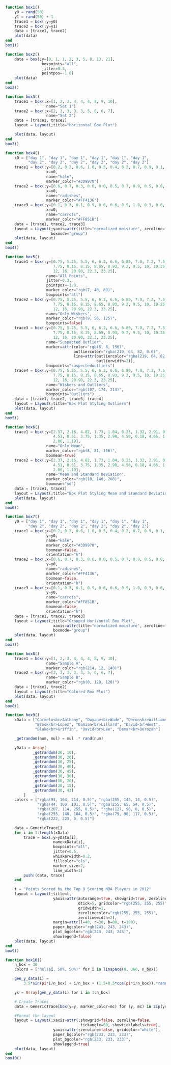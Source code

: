 ```julia
function box1()
    y0 = rand(50)
    y1 = rand(50) + 1
    trace1 = box(;y=y0)
    trace2 = box(;y=y1)
    data = [trace1, trace2]
    plot(data)
end
box1()
```


<div id="b9aa3500-81fa-404a-b0d9-194b406edb7a" class="plotly-graph-div"></div>

<script>
    window.PLOTLYENV=window.PLOTLYENV || {};
    window.PLOTLYENV.BASE_URL="https://plot.ly";
    Plotly.newPlot('b9aa3500-81fa-404a-b0d9-194b406edb7a', [{"y":[0.7420220125771289,0.2507845891607454,0.6828133425125797,0.555305476646057,0.3859833553062304,0.919713654053322,0.05864228014006567,0.5417177146660368,0.3036260442904961,0.24659231542189586,0.1298497215895016,0.9318671919727544,0.50254738017173,0.43355236473120473,0.5073382319935495,0.7343413398532574,0.3637452573374773,0.8619589834859809,0.5718320108553663,0.5061918715613505,0.639170630209789,0.8299260452417614,0.4960335188363043,0.4308717588639941,0.3953652154142746,0.06277540709219709,0.5917668375874487,0.40949742650328824,0.5023420113618702,0.23274490797103664,0.935274568166222,0.4062296898242064,0.9414446148893434,0.22236263540406997,0.8372577261025458,0.6626607037883423,0.6367871746010498,0.6200091106251793,0.6700201811648352,0.7012975099440439,0.19977328944420059,0.09453739825716556,0.562878983983828,0.6514073175359016,0.05509035462834522,0.47911108788428125,0.2984735873484119,0.27712370162000965,0.5797367131037374,0.10761956151269247],"type":"box"},{"y":[1.6164437162279732,1.6638158082131556,1.997603728450241,1.4039653463010233,1.5800220119945307,1.3379147946239562,1.6329402672406879,1.8816458071822415,1.1354508432366124,1.0393540941336226,1.851383371821786,1.0210174821409002,1.6535537959754398,1.0874275778127231,1.8840618678301166,1.9599188269558248,1.4706422744138037,1.6147604425364706,1.4575434491414634,1.4275067558214212,1.5859233118956737,1.1733259855063054,1.2096320774017082,1.0043834919410273,1.5934357076895709,1.841736072638698,1.0251580004692809,1.408316852352531,1.1195193551424851,1.633314774094598,1.410022360927082,1.8346839591949984,1.0153863660441322,1.443044224896732,1.9666544358428368,1.7614720164247684,1.7421630127147703,1.6174286647477254,1.7931037857112486,1.3964435710955372,1.368721797791103,1.319026344131302,1.0086464012741445,1.0300862723737672,1.665996148581976,1.6648162102139685,1.276026763357519,1.3954543527740595,1.8439043205101688,1.5108349473333043],"type":"box"}],
               {"margin":{"r":0,"l":0,"b":0,"t":0}}, {showLink: false});

 </script>



```julia
function box2()
    data = box(;y=[0, 1, 1, 2, 3, 5, 8, 13, 21],
                boxpoints="all",
                jitter=0.3,
                pointpos=-1.8)
    plot(data)
end
box2()
```


<div id="208bb01c-b3ff-437b-ac5d-2a165404e7c3" class="plotly-graph-div"></div>

<script>
    window.PLOTLYENV=window.PLOTLYENV || {};
    window.PLOTLYENV.BASE_URL="https://plot.ly";
    Plotly.newPlot('208bb01c-b3ff-437b-ac5d-2a165404e7c3', [{"y":[0,1,1,2,3,5,8,13,21],"type":"box","jitter":0.3,"pointpos":-1.8,"boxpoints":"all"}],
               {"margin":{"r":0,"l":0,"b":0,"t":0}}, {showLink: false});

 </script>



```julia
function box3()
    trace1 = box(;x=[1, 2, 3, 4, 4, 4, 8, 9, 10],
                  name="Set 1")
    trace2 = box(;x=[2, 3, 3, 3, 3, 5, 6, 6, 7],
                  name="Set 2")
    data = [trace1, trace2]
    layout = Layout(;title="Horizontal Box Plot")

    plot(data, layout)
end
box3()
```


<div id="3a68fb2c-a71b-4a50-a5cd-488ff55c8de7" class="plotly-graph-div"></div>

<script>
    window.PLOTLYENV=window.PLOTLYENV || {};
    window.PLOTLYENV.BASE_URL="https://plot.ly";
    Plotly.newPlot('3a68fb2c-a71b-4a50-a5cd-488ff55c8de7', [{"name":"Set 1","type":"box","x":[1,2,3,4,4,4,8,9,10]},{"name":"Set 2","type":"box","x":[2,3,3,3,3,5,6,6,7]}],
               {"title":"Horizontal Box Plot","margin":{"r":0,"l":0,"b":0,"t":0}}, {showLink: false});

 </script>



```julia
function box4()
    x0 = ["day 1", "day 1", "day 1", "day 1", "day 1", "day 1",
          "day 2", "day 2", "day 2", "day 2", "day 2", "day 2"]
    trace1 = box(;y=[0.2, 0.2, 0.6, 1.0, 0.5, 0.4, 0.2, 0.7, 0.9, 0.1, 0.5, 0.3],
                  x=x0,
                  name="kale",
                  marker_color="#3D9970")
    trace2 = box(;y=[0.6, 0.7, 0.3, 0.6, 0.0, 0.5, 0.7, 0.9, 0.5, 0.8, 0.7, 0.2],
                  x=x0,
                  name="radishes",
                  marker_color="#FF4136")
    trace3 = box(;y=[0.1, 0.3, 0.1, 0.9, 0.6, 0.6, 0.9, 1.0, 0.3, 0.6, 0.8, 0.5],
                  x=x0,
                  name="carrots",
                  marker_color="#FF851B")
    data = [trace1, trace2, trace3]
    layout = Layout(;yaxis=attr(title="normalized moisture", zeroline=false),
                    boxmode="group")
    plot(data, layout)
end
box4()
```


<div id="5c0e5aee-b71b-4025-a60e-96f8524bdb0e" class="plotly-graph-div"></div>

<script>
    window.PLOTLYENV=window.PLOTLYENV || {};
    window.PLOTLYENV.BASE_URL="https://plot.ly";
    Plotly.newPlot('5c0e5aee-b71b-4025-a60e-96f8524bdb0e', [{"y":[0.2,0.2,0.6,1.0,0.5,0.4,0.2,0.7,0.9,0.1,0.5,0.3],"name":"kale","type":"box","x":["day 1","day 1","day 1","day 1","day 1","day 1","day 2","day 2","day 2","day 2","day 2","day 2"],"marker":{"color":"#3D9970"}},{"y":[0.6,0.7,0.3,0.6,0.0,0.5,0.7,0.9,0.5,0.8,0.7,0.2],"name":"radishes","type":"box","x":["day 1","day 1","day 1","day 1","day 1","day 1","day 2","day 2","day 2","day 2","day 2","day 2"],"marker":{"color":"#FF4136"}},{"y":[0.1,0.3,0.1,0.9,0.6,0.6,0.9,1.0,0.3,0.6,0.8,0.5],"name":"carrots","type":"box","x":["day 1","day 1","day 1","day 1","day 1","day 1","day 2","day 2","day 2","day 2","day 2","day 2"],"marker":{"color":"#FF851B"}}],
               {"yaxis":{"title":"normalized moisture","zeroline":false},"margin":{"r":0,"l":0,"b":0,"t":0},"boxmode":"group"}, {showLink: false});

 </script>



```julia
function box5()
    trace1 = box(;y=[0.75, 5.25, 5.5, 6, 6.2, 6.6, 6.80, 7.0, 7.2, 7.5, 7.5,
                     7.75, 8.15, 8.15, 8.65, 8.93, 9.2, 9.5, 10, 10.25, 11.5,
                     12, 16, 20.90, 22.3, 23.25],
                  name="All Points",
                  jitter=0.3,
                  pointpos=-1.8,
                  marker_color="rgb(7, 40, 89)",
                  boxpoints="all")
    trace2 = box(;y=[0.75, 5.25, 5.5, 6, 6.2, 6.6, 6.80, 7.0, 7.2, 7.5, 7.5,
                     7.75, 8.15, 8.15, 8.65, 8.93, 9.2, 9.5, 10, 10.25, 11.5,
                     12, 16, 20.90, 22.3, 23.25],
                  name="Only Wiskers",
                  marker_color="rgb(9, 56, 125)",
                  boxpoints=false)
    trace3 = box(;y=[0.75, 5.25, 5.5, 6, 6.2, 6.6, 6.80, 7.0, 7.2, 7.5, 7.5,
                     7.75, 8.15, 8.15, 8.65, 8.93, 9.2, 9.5, 10, 10.25, 11.5,
                     12, 16, 20.90, 22.3, 23.25],
                  name="Suspected Outlier",
                  marker=attr(color="rgb(8, 8, 156)",
                              outliercolor="rgba(219, 64, 82, 0.6)",
                              line=attr(outliercolor="rgba(219, 64, 82, 1.0)",
                                        outlierwidth=2)),
                  boxpoints="suspectedoutliers")
    trace4 = box(;y=[0.75, 5.25, 5.5, 6, 6.2, 6.6, 6.80, 7.0, 7.2, 7.5, 7.5,
                     7.75, 8.15, 8.15, 8.65, 8.93, 9.2, 9.5, 10, 10.25, 11.5,
                     12, 16, 20.90, 22.3, 23.25],
                  name="Wiskers and Outliers",
                  marker_color="rgb(107, 174, 214)",
                  boxpoints="Outliers")
    data = [trace1, trace2, trace3, trace4]
    layout = Layout(;title="Box Plot Styling Outliers")
    plot(data, layout)
end
box5()
```


<div id="e52c0779-6006-4449-bb62-0c35f28e31bc" class="plotly-graph-div"></div>

<script>
    window.PLOTLYENV=window.PLOTLYENV || {};
    window.PLOTLYENV.BASE_URL="https://plot.ly";
    Plotly.newPlot('e52c0779-6006-4449-bb62-0c35f28e31bc', [{"y":[0.75,5.25,5.5,6.0,6.2,6.6,6.8,7.0,7.2,7.5,7.5,7.75,8.15,8.15,8.65,8.93,9.2,9.5,10.0,10.25,11.5,12.0,16.0,20.9,22.3,23.25],"name":"All Points","type":"box","jitter":0.3,"pointpos":-1.8,"boxpoints":"all","marker":{"color":"rgb(7, 40, 89)"}},{"y":[0.75,5.25,5.5,6.0,6.2,6.6,6.8,7.0,7.2,7.5,7.5,7.75,8.15,8.15,8.65,8.93,9.2,9.5,10.0,10.25,11.5,12.0,16.0,20.9,22.3,23.25],"name":"Only Wiskers","type":"box","boxpoints":false,"marker":{"color":"rgb(9, 56, 125)"}},{"y":[0.75,5.25,5.5,6.0,6.2,6.6,6.8,7.0,7.2,7.5,7.5,7.75,8.15,8.15,8.65,8.93,9.2,9.5,10.0,10.25,11.5,12.0,16.0,20.9,22.3,23.25],"name":"Suspected Outlier","type":"box","boxpoints":"suspectedoutliers","marker":{"line":{"outliercolor":"rgba(219, 64, 82, 1.0)","outlierwidth":2},"outliercolor":"rgba(219, 64, 82, 0.6)","color":"rgb(8, 8, 156)"}},{"y":[0.75,5.25,5.5,6.0,6.2,6.6,6.8,7.0,7.2,7.5,7.5,7.75,8.15,8.15,8.65,8.93,9.2,9.5,10.0,10.25,11.5,12.0,16.0,20.9,22.3,23.25],"name":"Wiskers and Outliers","type":"box","boxpoints":"Outliers","marker":{"color":"rgb(107, 174, 214)"}}],
               {"title":"Box Plot Styling Outliers","margin":{"r":0,"l":0,"b":0,"t":0}}, {showLink: false});

 </script>



```julia
function box6()
    trace1 = box(;y=[2.37, 2.16, 4.82, 1.73, 1.04, 0.23, 1.32, 2.91, 0.11,
                     4.51, 0.51, 3.75, 1.35, 2.98, 4.50, 0.18, 4.66, 1.30,
                     2.06, 1.19],
                  name="Only Mean",
                  marker_color="rgb(8, 81, 156)",
                  boxmean=true)
    trace2 = box(;y=[2.37, 2.16, 4.82, 1.73, 1.04, 0.23, 1.32, 2.91, 0.11,
                     4.51, 0.51, 3.75, 1.35, 2.98, 4.50, 0.18, 4.66, 1.30,
                     2.06, 1.19],
                  name="Mean and Standard Deviation",
                  marker_color="rgb(10, 140, 208)",
                  boxmean="sd")
    data = [trace1, trace2]
    layout = Layout(;title="Box Plot Styling Mean and Standard Deviation")
    plot(data, layout)
end
box6()
```


<div id="ce1f117f-5d42-44d1-8cbe-b90bf089d1ed" class="plotly-graph-div"></div>

<script>
    window.PLOTLYENV=window.PLOTLYENV || {};
    window.PLOTLYENV.BASE_URL="https://plot.ly";
    Plotly.newPlot('ce1f117f-5d42-44d1-8cbe-b90bf089d1ed', [{"y":[2.37,2.16,4.82,1.73,1.04,0.23,1.32,2.91,0.11,4.51,0.51,3.75,1.35,2.98,4.5,0.18,4.66,1.3,2.06,1.19],"name":"Only Mean","type":"box","marker":{"color":"rgb(8, 81, 156)"},"boxmean":true},{"y":[2.37,2.16,4.82,1.73,1.04,0.23,1.32,2.91,0.11,4.51,0.51,3.75,1.35,2.98,4.5,0.18,4.66,1.3,2.06,1.19],"name":"Mean and Standard Deviation","type":"box","marker":{"color":"rgb(10, 140, 208)"},"boxmean":"sd"}],
               {"title":"Box Plot Styling Mean and Standard Deviation","margin":{"r":0,"l":0,"b":0,"t":0}}, {showLink: false});

 </script>



```julia
function box7()
    y0 = ["day 1", "day 1", "day 1", "day 1", "day 1", "day 1",
          "day 2", "day 2", "day 2", "day 2", "day 2", "day 2"]
    trace1 = box(;x=[0.2, 0.2, 0.6, 1.0, 0.5, 0.4, 0.2, 0.7, 0.9, 0.1, 0.5, 0.3],
                  y=y0,
                  name="kale",
                  marker_color="#3D9970",
                  boxmean=false,
                  orientation="h")
    trace2 = box(;x=[0.6, 0.7, 0.3, 0.6, 0.0, 0.5, 0.7, 0.9, 0.5, 0.8, 0.7, 0.2],
                  y=y0,
                  name="radishes",
                  marker_color="#FF4136",
                  boxmean=false,
                  orientation="h")
    trace3 = box(;x=[0.1, 0.3, 0.1, 0.9, 0.6, 0.6, 0.9, 1.0, 0.3, 0.6, 0.8, 0.5],
                  y=y0,
                  name="carrots",
                  marker_color="#FF851B",
                  boxmean=false,
                  orientation="h")
    data = [trace1, trace2, trace3]
    layout = Layout(;title="Grouped Horizontal Box Plot",
                     xaxis=attr(title="normalized moisture", zeroline=false),
                     boxmode="group")
    plot(data, layout)
end
box7()
```


<div id="d0c21d4d-9aad-49d9-b6dd-08bea6c74eaf" class="plotly-graph-div"></div>

<script>
    window.PLOTLYENV=window.PLOTLYENV || {};
    window.PLOTLYENV.BASE_URL="https://plot.ly";
    Plotly.newPlot('d0c21d4d-9aad-49d9-b6dd-08bea6c74eaf', [{"y":["day 1","day 1","day 1","day 1","day 1","day 1","day 2","day 2","day 2","day 2","day 2","day 2"],"name":"kale","type":"box","orientation":"h","x":[0.2,0.2,0.6,1.0,0.5,0.4,0.2,0.7,0.9,0.1,0.5,0.3],"marker":{"color":"#3D9970"},"boxmean":false},{"y":["day 1","day 1","day 1","day 1","day 1","day 1","day 2","day 2","day 2","day 2","day 2","day 2"],"name":"radishes","type":"box","orientation":"h","x":[0.6,0.7,0.3,0.6,0.0,0.5,0.7,0.9,0.5,0.8,0.7,0.2],"marker":{"color":"#FF4136"},"boxmean":false},{"y":["day 1","day 1","day 1","day 1","day 1","day 1","day 2","day 2","day 2","day 2","day 2","day 2"],"name":"carrots","type":"box","orientation":"h","x":[0.1,0.3,0.1,0.9,0.6,0.6,0.9,1.0,0.3,0.6,0.8,0.5],"marker":{"color":"#FF851B"},"boxmean":false}],
               {"xaxis":{"title":"normalized moisture","zeroline":false},"title":"Grouped Horizontal Box Plot","margin":{"r":0,"l":0,"b":0,"t":0},"boxmode":"group"}, {showLink: false});

 </script>



```julia
function box8()
    trace1 = box(;y=[1, 2, 3, 4, 4, 4, 8, 9, 10],
                  name="Sample A",
                  marker_color="rgb(214, 12, 140)")
    trace2 = box(;y=[2, 3, 3, 3, 3, 5, 6, 6, 7],
                  name="Sample B",
                  marker_color="rgb(0, 128, 128)")
    data = [trace1, trace2]
    layout = Layout(;title="Colored Box Plot")
    plot(data, layout)
end
box8()
```


<div id="b5df07ee-11c0-4b31-9e3b-a781424d8547" class="plotly-graph-div"></div>

<script>
    window.PLOTLYENV=window.PLOTLYENV || {};
    window.PLOTLYENV.BASE_URL="https://plot.ly";
    Plotly.newPlot('b5df07ee-11c0-4b31-9e3b-a781424d8547', [{"y":[1,2,3,4,4,4,8,9,10],"name":"Sample A","type":"box","marker":{"color":"rgb(214, 12, 140)"}},{"y":[2,3,3,3,3,5,6,6,7],"name":"Sample B","type":"box","marker":{"color":"rgb(0, 128, 128)"}}],
               {"title":"Colored Box Plot","margin":{"r":0,"l":0,"b":0,"t":0}}, {showLink: false});

 </script>



```julia
function box9()
    xData = ["Carmelo<br>Anthony", "Dwyane<br>Wade", "Deron<br>Williams",
             "Brook<br>Lopez", "Damian<br>Lillard", "David<br>West",
             "Blake<br>Griffin", "David<br>Lee", "Demar<br>Derozan"]

    _getrandom(num, mul) = mul .* rand(num)

    yData = Array[
            _getrandom(30, 10),
            _getrandom(30, 20),
            _getrandom(30, 25),
            _getrandom(30, 40),
            _getrandom(30, 45),
            _getrandom(30, 30),
            _getrandom(30, 20),
            _getrandom(30, 15),
            _getrandom(30, 43)
        ]
    colors = ["rgba(93, 164, 214, 0.5)", "rgba(255, 144, 14, 0.5)",
              "rgba(44, 160, 101, 0.5)", "rgba(255, 65, 54, 0.5)",
              "rgba(207, 114, 255, 0.5)", "rgba(127, 96, 0, 0.5)",
              "rgba(255, 140, 184, 0.5)", "rgba(79, 90, 117, 0.5)",
              "rgba(222, 223, 0, 0.5)"]

    data = GenericTrace[]
    for i in 1:length(xData)
        trace = box(;y=yData[i],
                     name=xData[i],
                     boxpoints="all",
                     jitter=0.5,
                     whiskerwidth=0.2,
                     fillcolor="cls",
                     marker_size=2,
                     line_width=1)
        push!(data, trace)
    end

    t = "Points Scored by the Top 9 Scoring NBA Players in 2012"
    layout = Layout(;title=t,
                     yaxis=attr(autorange=true, showgrid=true, zeroline=true,
                                dtick=5, gridcolor="rgb(255, 255, 255)",
                                gridwidth=1,
                                zerolinecolor="rgb(255, 255, 255)",
                                zerolinewidth=2),
                     margin=attr(l=40, r=30, b=80, t=100),
                     paper_bgcolor="rgb(243, 243, 243)",
                     plot_bgcolor="rgb(243, 243, 243)",
                     showlegend=false)
    plot(data, layout)
end
box9()
```


<div id="3919de71-40e1-4988-be9b-0e2c7166c35d" class="plotly-graph-div"></div>

<script>
    window.PLOTLYENV=window.PLOTLYENV || {};
    window.PLOTLYENV.BASE_URL="https://plot.ly";
    Plotly.newPlot('3919de71-40e1-4988-be9b-0e2c7166c35d', [{"y":[9.036950321503067,3.1565970523316,4.233265488364739,5.756862407926042,8.338181641259517,0.25455000161622277,8.113167211587669,0.6106716985509686,9.79974831893328,6.162986856138768,9.265979056187534,7.85417155940735,6.849695833668146,2.954982133870623,8.061974573109246,7.358801667562018,7.0844098486464135,8.92557589236938,9.32409882296814,4.918379148236727,9.967738233406006,4.623233832816991,3.5530837938835935,3.5783955431770664,3.1476121441199245,3.2636368303250585,4.791398287381064,9.88154434687764,6.786261766536327,2.19014748585034],"name":"Carmelo<br>Anthony","type":"box","fillcolor":"cls","line":{"width":1},"jitter":0.5,"whiskerwidth":0.2,"boxpoints":"all","marker":{"size":2}},{"y":[17.066901714193477,0.2932571312787635,17.296711438878326,7.176944167683281,5.789311805074857,16.129654486472628,3.8491291763802282,17.636371211771483,8.746929785144637,5.094107137338666,2.429167948518871,3.796194830401838,8.594515766127948,6.825375565070213,9.14674672250888,0.5914182681637659,16.161064100661434,0.5751739297415881,0.6627398888014735,2.865542598254871,10.971016106042999,2.5081940624371324,13.523079432892953,2.0741449008183244,17.42577403899817,0.277922512532478,0.5752096789576999,18.32861641400802,13.814711664213121,11.222073909150744],"name":"Dwyane<br>Wade","type":"box","fillcolor":"cls","line":{"width":1},"jitter":0.5,"whiskerwidth":0.2,"boxpoints":"all","marker":{"size":2}},{"y":[8.505920263586203,22.743559078902376,13.838155156122001,15.893938480923348,16.00906039124733,21.550178725201235,4.544055842849187,7.668673540215071,18.855170802219483,3.400983109401773,1.3400747139281632,13.383907559623559,7.324522529808469,7.575373538989416,23.1907749274189,22.253770089476777,5.994406402643887,11.545021384619625,16.797557269326617,24.343278170245142,10.339347697790863,16.544568231038305,19.68065694000762,13.101150577771136,8.237913633516152,14.8651965021252,5.066569428027856,4.379388823340674,14.849173714125541,14.613054124168062],"name":"Deron<br>Williams","type":"box","fillcolor":"cls","line":{"width":1},"jitter":0.5,"whiskerwidth":0.2,"boxpoints":"all","marker":{"size":2}},{"y":[11.937933452308815,11.35148848019818,38.68011781500719,33.68894281081148,17.353403842643907,31.133105092708682,32.05915633170132,18.213880878933715,22.558715315951893,5.429355462264871,26.783503922178767,25.145037729849875,39.56441563401575,2.008648125228465,8.155125979913516,25.94889017114032,31.945484303515972,19.368024501041738,36.9633956476129,26.51079227598288,3.5454164798426646,10.181979023097103,13.041176741071778,39.01389138143266,26.97734056532365,14.05681470060716,18.259492184190513,10.893403250207214,8.90020357614218,13.495052573161654],"name":"Brook<br>Lopez","type":"box","fillcolor":"cls","line":{"width":1},"jitter":0.5,"whiskerwidth":0.2,"boxpoints":"all","marker":{"size":2}},{"y":[9.02855844710507,38.86258786649108,27.400596596955864,38.721792389316434,19.33123541769884,4.24167870280903,35.58776234232709,27.30390751924974,23.411648668478314,22.661912231695847,26.54882805263593,24.80508844429277,20.58846973013904,5.365472626536913,10.00372705878749,37.39343023707677,27.237449626045343,17.055208991815643,5.22167771227506,38.06454887043652,39.61210853518866,8.09614303385693,22.39526283165827,39.53046485324681,21.548563041753,31.713980016305293,12.772055558272172,35.8284774390346,32.81987713815507,28.016744091644256],"name":"Damian<br>Lillard","type":"box","fillcolor":"cls","line":{"width":1},"jitter":0.5,"whiskerwidth":0.2,"boxpoints":"all","marker":{"size":2}},{"y":[13.266300543697021,8.96120354262923,1.2043505122475007,23.46552744108572,29.210114487218192,20.755277678699972,19.291467979254122,0.5619708607729335,25.8540801615769,14.278937252641457,20.004358843731666,27.449116185148217,2.6420195494499077,17.359869056112032,21.84601482313243,19.29293593327187,24.112018296073625,0.017171540908123006,12.764846629195263,20.103941745989076,20.618032569891245,11.485033851941523,28.881728332110153,3.644048083068172,29.52656842076138,16.763179303849046,5.612471869162405,29.850562452139226,5.295575489293755,7.251733760799328],"name":"David<br>West","type":"box","fillcolor":"cls","line":{"width":1},"jitter":0.5,"whiskerwidth":0.2,"boxpoints":"all","marker":{"size":2}},{"y":[16.17745642554043,15.286903038785908,16.63830109974316,1.7970207421478879,0.31758198346902855,5.2119331591360885,14.222703629181797,10.1346465267578,13.528408930992448,12.054997679177696,13.617269633009435,17.889347068584215,18.876715603919077,9.875701747179622,16.83697536390529,15.064950463460827,6.839808674684842,1.2534801018316655,4.92936183202457,7.0233836658543325,7.326886476188266,17.742148649593418,9.610591963839173,10.363815510618299,17.516865688412704,18.33578930074998,0.11173051829465042,16.45358077664829,9.27442511155682,11.434540363322592],"name":"Blake<br>Griffin","type":"box","fillcolor":"cls","line":{"width":1},"jitter":0.5,"whiskerwidth":0.2,"boxpoints":"all","marker":{"size":2}},{"y":[13.199960875859297,0.5483078929119523,0.6825602777389117,1.0132465766435517,3.6292266224862466,11.075964737439177,8.61338344245591,1.8339838893814353,14.729672497385614,12.755926317297359,14.264201151618053,14.84722939429124,10.795439448397621,5.046126244763007,2.4787891030942975,5.646312305741931,10.471454893362095,4.563082903149386,14.499914377537952,14.17222070987107,3.9145411446845815,4.693427445312814,5.43967723586692,1.573078028089,2.2359341356690443,2.298890025752598,8.729045410133518,11.194855635607052,5.473430593857097,6.116953875100123],"name":"David<br>Lee","type":"box","fillcolor":"cls","line":{"width":1},"jitter":0.5,"whiskerwidth":0.2,"boxpoints":"all","marker":{"size":2}},{"y":[37.774194409582776,17.073489291900028,29.776758607214145,8.173558855797017,9.20719104483597,40.552741711734015,40.35605987722095,20.82088812488312,12.969455015796642,16.29839869575907,9.733693652548062,29.46103074202501,36.51018830669979,34.17286133325655,34.3936761122166,9.922377960222095,1.7950055820919562,12.579752437545915,3.3697824972285426,34.97996689908618,5.903918297731008,40.1511449050516,36.41003861261707,38.157012163234185,24.61017539786895,23.47820237786465,4.459100861523284,42.41138188735393,1.717420141751679,14.533339082554935],"name":"Demar<br>Derozan","type":"box","fillcolor":"cls","line":{"width":1},"jitter":0.5,"whiskerwidth":0.2,"boxpoints":"all","marker":{"size":2}}],
               {"yaxis":{"zerolinecolor":"rgb(255, 255, 255)","autorange":true,"zerolinewidth":2,"showgrid":true,"zeroline":true,"dtick":5,"gridcolor":"rgb(255, 255, 255)","gridwidth":1},"plot_bgcolor":"rgb(243, 243, 243)","showlegend":false,"paper_bgcolor":"rgb(243, 243, 243)","title":"Points Scored by the Top 9 Scoring NBA Players in 2012","margin":{"r":30,"l":40,"b":80,"t":100}}, {showLink: false});

 </script>



```julia
function box10()
    n_box = 30
    colors = ["hsl($i, 50%, 50%)" for i in linspace(0, 360, n_box)]

    gen_y_data(i) =
        3.5*sin(pi*i/n_box) + i/n_box + (1.5+0.5*cos(pi*i/n_box)).*rand(10)

    ys = Array[gen_y_data(i) for i in 1:n_box]

    # Create Traces
    data = GenericTrace[box(y=y, marker_color=mc) for (y, mc) in zip(ys, colors)]

    #Format the layout
    layout = Layout(;xaxis=attr(;showgrid=false, zeroline=false,
                                 tickangle=60, showticklabels=true),
                     yaxis=attr(;zeroline=false, gridcolor="white"),
                     paper_bgcolor="rgb(233, 233, 233)",
                     plot_bgcolor="rgb(233, 233, 233)",
                     showlegend=true)
    plot(data, layout)
end
box10()
```


<div id="bb054b72-ae55-4a82-b06b-32d1079e097f" class="plotly-graph-div"></div>

<script>
    window.PLOTLYENV=window.PLOTLYENV || {};
    window.PLOTLYENV.BASE_URL="https://plot.ly";
    Plotly.newPlot('bb054b72-ae55-4a82-b06b-32d1079e097f', [{"y":[0.6616561825803573,1.5986009139618644,2.24638894200526,2.297904810539671,1.5440050662248284,1.027167444257386,1.338806018699085,0.8266364191283526,1.39674385422338,1.706580857690167],"type":"box","marker":{"color":"hsl(0.0, 50%, 50%)"}},{"y":[1.0600685843468756,1.7801890783627687,2.4100990040641355,2.003838278132987,0.9795438064816135,1.1496006000898293,1.9379020607254633,1.1171981971268232,2.4562948057708223,0.8621648013716947],"type":"box","marker":{"color":"hsl(12.413793103448276, 50%, 50%)"}},{"y":[1.7552183217547614,1.5229927960835128,2.0392780183069656,2.9112394052425197,1.4471110080226597,1.9754126435022605,1.6801239252007487,1.6110858700403528,2.810299009463458,2.7260521443922565],"type":"box","marker":{"color":"hsl(24.82758620689655, 50%, 50%)"}},{"y":[2.067433004932149,3.0183612302827796,2.3992985628869734,2.1641194499292338,2.621727353358062,2.903806170609055,2.7228987385341883,2.0130795654207043,3.0558928115068316,2.0647909101140227],"type":"box","marker":{"color":"hsl(37.241379310344826, 50%, 50%)"}},{"y":[2.0266784649154177,3.2630840211834693,2.6754985994125358,3.6536263024871483,3.6736842044155145,3.7206373419346077,2.3569146135704386,3.2990035183380155,3.6609850869471865,1.9321250807007984],"type":"box","marker":{"color":"hsl(49.6551724137931, 50%, 50%)"}},{"y":[2.684585922546953,3.8718791657472593,3.3135775782963703,3.9004652916211464,3.6216240601428438,2.7437278790286728,3.0965672623690663,3.8494375635252625,2.734477419185879,2.763461059937608],"type":"box","marker":{"color":"hsl(62.06896551724138, 50%, 50%)"}},{"y":[3.0780919345681563,3.5412090221754324,3.8786636209893937,4.289433598114797,2.9620439748571563,3.8337929421467676,2.651797149669871,3.6109826292649023,4.038357554630149,2.6711368813607326],"type":"box","marker":{"color":"hsl(74.48275862068965, 50%, 50%)"}},{"y":[3.5027065196361016,2.9925909813420417,3.304659207799785,3.8668202734870305,4.129923229800514,3.8477160415654597,4.557965384540055,3.1939943254525662,2.8691769921702535,4.5885781640325405],"type":"box","marker":{"color":"hsl(86.89655172413794, 50%, 50%)"}},{"y":[4.791822616131295,3.7111286627503506,4.26305995085724,4.708666018707817,4.341704299344755,3.9368685120476568,4.588505792372793,4.077540498318861,4.684143126375503,4.596067057394469],"type":"box","marker":{"color":"hsl(99.3103448275862, 50%, 50%)"}},{"y":[4.7997082908310365,3.767835882739817,4.6946805090951615,4.898560552142069,3.7692056005954955,4.650206752939685,4.394121118657362,4.586197029384181,4.450099703053571,5.074016975711584],"type":"box","marker":{"color":"hsl(111.72413793103448, 50%, 50%)"}},{"y":[4.27170949401436,4.859806400918304,5.05090048873292,5.088577446926819,4.92519218258478,5.071308546536207,3.8640281102768856,4.961809422045494,4.305618798828322,5.205304188744998],"type":"box","marker":{"color":"hsl(124.13793103448276, 50%, 50%)"}},{"y":[5.006171981546632,4.051305340271057,4.6652103049322164,4.397029225726722,4.222610990827544,3.8705802243140037,5.034852958678048,4.766338639034139,4.234887755641284,4.118377762891879],"type":"box","marker":{"color":"hsl(136.55172413793105, 50%, 50%)"}},{"y":[4.564574693952284,5.014098752555206,5.273741906070725,4.7414345632251775,4.369098311044466,5.271621076105672,4.88194042845309,4.257055720334807,4.302778081418807,4.148129225154554],"type":"box","marker":{"color":"hsl(148.9655172413793, 50%, 50%)"}},{"y":[4.50448393907296,4.370900406709857,4.356834234931091,4.6903802203117015,4.54424505691224,4.536402226229229,5.238075641605166,4.386831534682588,4.253121355846887,4.956185385791036],"type":"box","marker":{"color":"hsl(161.3793103448276, 50%, 50%)"}},{"y":[5.376464703272919,4.2167773141460785,4.319941932344923,5.245762638672664,4.655115957127496,5.362923008626067,4.812210312574694,5.077524888469831,5.088784592878499,5.236771321412976],"type":"box","marker":{"color":"hsl(173.79310344827587, 50%, 50%)"}},{"y":[4.813396198053797,4.451734143042318,5.22480786659937,5.164432347260325,5.2170829733865505,5.093199124466977,5.2678245549973886,4.2469204048494325,4.366069468794676,4.859607023660986],"type":"box","marker":{"color":"hsl(186.20689655172413, 50%, 50%)"}},{"y":[5.069734574662231,4.331462063827937,4.050030372695728,4.582729481585998,4.053992784791495,5.295168210150541,4.582922093939508,4.048408431351054,4.190789912612416,4.551853408471848],"type":"box","marker":{"color":"hsl(198.6206896551724, 50%, 50%)"}},{"y":[4.638664852068934,4.33837546016605,4.749597313473028,4.877836174260711,4.2324704006913585,4.742059968668167,4.974171839454176,3.929869179747848,4.240773497796837,4.456093647980766],"type":"box","marker":{"color":"hsl(211.0344827586207, 50%, 50%)"}},{"y":[3.9869955731006423,4.588745781469506,4.816539019136547,4.5807859888067135,4.163333883036076,4.60588668013046,3.90007911700811,4.3122137695394915,4.169989115727137,5.114710797830437],"type":"box","marker":{"color":"hsl(223.44827586206895, 50%, 50%)"}},{"y":[3.9816813386718195,4.628747346788109,4.215540176563588,4.907646998118094,4.784920340844096,4.922668545803596,3.703899374121757,4.389080690193426,4.033954938547011,4.9415806709562595],"type":"box","marker":{"color":"hsl(235.86206896551724, 50%, 50%)"}},{"y":[4.47621218603343,4.541978667408511,4.40688517051925,3.8659825923664974,3.6972292634772117,4.504643407890991,3.7844959452831892,4.239450349011026,4.5193771337456115,3.6503094562662937],"type":"box","marker":{"color":"hsl(248.27586206896552, 50%, 50%)"}},{"y":[3.614290002818054,3.7442113283691727,3.572276169328327,3.5903167780493104,4.0740809306504016,4.278934993135206,4.1999957848298894,4.0791063144832584,4.461305085250066,4.335574175874603],"type":"box","marker":{"color":"hsl(260.6896551724138, 50%, 50%)"}},{"y":[3.114609008032628,3.8940776560527137,3.9604587290580087,4.146714045051106,3.4229935390436,3.6378251932900407,3.1592742330137447,4.036864397285704,3.6479775380756987,3.612055825213822],"type":"box","marker":{"color":"hsl(273.1034482758621, 50%, 50%)"}},{"y":[3.724155195934179,2.883231258702609,2.9148609819529794,3.7362074073288047,3.1683723110534965,3.2502254808530835,3.024262467958466,3.6057283867044143,3.863958019891575,3.7308248021317083],"type":"box","marker":{"color":"hsl(285.51724137931035, 50%, 50%)"}},{"y":[3.2640565181124,3.590413202937668,2.6258433596352484,3.488209258134863,3.4801211410080812,3.457410489706106,3.4125601307571456,3.517235323002467,2.7072444131396094,3.006410314855969],"type":"box","marker":{"color":"hsl(297.9310344827586, 50%, 50%)"}},{"y":[3.2024171123165286,2.454102770056459,2.6645430234249696,3.12897140307772,3.1147761408680585,2.387856699470964,2.977933868769964,2.9491401269008675,3.1842859519747817,2.8142309636654774],"type":"box","marker":{"color":"hsl(310.3448275862069, 50%, 50%)"}},{"y":[2.766377647492634,2.6994700079231375,2.6893814610404707,2.9827794156735368,2.0374165067645094,2.4471592177589914,2.632223407599678,2.2027199629994465,1.999747859055326,2.1519922069813515],"type":"box","marker":{"color":"hsl(322.7586206896552, 50%, 50%)"}},{"y":[2.4036921292694475,2.547212753007176,1.8849751457307653,2.406648361150161,2.6534336074199727,1.864728240547351,1.935325540732508,2.012883479825527,1.9888462484937939,2.5642498251021744],"type":"box","marker":{"color":"hsl(335.17241379310343, 50%, 50%)"}},{"y":[1.4727853453234334,2.0879843884301503,1.5285761471327257,2.1143162251841403,2.3182119978596165,1.9408898553854321,1.6905454795812094,1.4686227822724172,2.230274222117669,2.163544564466309],"type":"box","marker":{"color":"hsl(347.58620689655174, 50%, 50%)"}},{"y":[1.9558954016147791,1.4887570039870757,1.7220776114197178,1.59388850823867,1.9663832309932665,1.281078548865629,1.560707089079041,1.7592182607920641,1.0748979231229217,1.7305469201240207],"type":"box","marker":{"color":"hsl(360.0, 50%, 50%)"}}],
               {"yaxis":{"zeroline":false,"gridcolor":"white"},"plot_bgcolor":"rgb(233, 233, 233)","showlegend":true,"xaxis":{"showgrid":false,"zeroline":false,"tickangle":60,"showticklabels":true},"paper_bgcolor":"rgb(233, 233, 233)","margin":{"r":30,"l":40,"b":80,"t":100}}, {showLink: false});

 </script>



